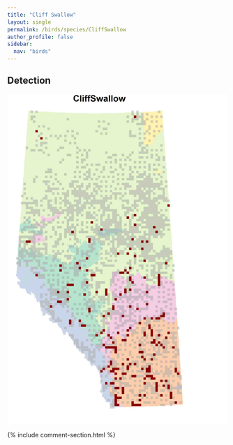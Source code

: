 ```yaml
---
title: "Cliff Swallow"
layout: single
permalink: /birds/species/CliffSwallow
author_profile: false
sidebar:
  nav: "birds"
---
```


<h2>Detection</h2>

![](/assets/images/birds/CliffSwallow/det.jpg)

{% include comment-section.html %}
